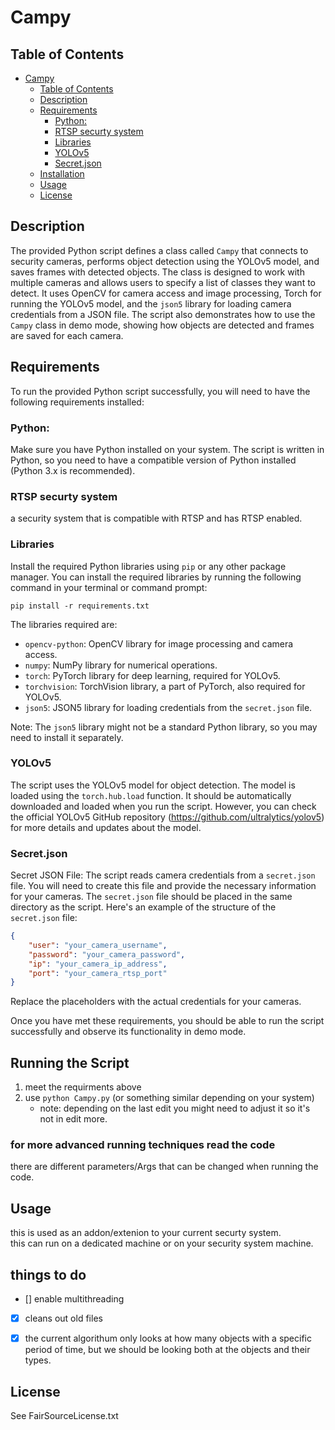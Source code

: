 # Campy


## Table of Contents
<!--TOC-->
* [Campy](#campy)
	* [Table of Contents](#table-of-contents)
	* [Description](#description)
	* [Requirements](#requirements)
		* [Python:](#python:)
		* [RTSP securty system](#rtsp-securty-system)
		* [Libraries](#libraries)
		* [YOLOv5](#yolov5)
		* [Secret.json](#secret.json)
	* [Installation](#installation)
	* [Usage](#usage)
	* [License](#license)

<!--TOC-->

## Description
The provided Python script defines a class called `Campy` that connects to security cameras, performs object detection using the YOLOv5 model, and saves frames with detected objects. The class is designed to work with multiple cameras and allows users to specify a list of classes they want to detect. It uses OpenCV for camera access and image processing, Torch for running the YOLOv5 model, and the `json5` library for loading camera credentials from a JSON file. The script also demonstrates how to use the `Campy` class in demo mode, showing how objects are detected and frames are saved for each camera.

## Requirements
To run the provided Python script successfully, you will need to have the following requirements installed:

### Python: 
Make sure you have Python installed on your system. The script is written in Python, so you need to have a compatible version of Python installed (Python 3.x is recommended).

### RTSP securty system
a security system that is compatible with RTSP and has RTSP enabled.

### Libraries
Install the required Python libraries using `pip` or any other package manager. You can install the required libraries by running the following command in your terminal or command prompt:

   ```
   pip install -r requirements.txt
   ```

   The libraries required are:
   * `opencv-python`: OpenCV library for image processing and camera access.
   * `numpy`: NumPy library for numerical operations.
   * `torch`: PyTorch library for deep learning, required for YOLOv5.
   * `torchvision`: TorchVision library, a part of PyTorch, also required for YOLOv5.
   * `json5`: JSON5 library for loading credentials from the `secret.json` file.

   Note: The `json5` library might not be a standard Python library, so you may need to install it separately.

### YOLOv5
The script uses the YOLOv5 model for object detection. The model is loaded using the `torch.hub.load` function. It should be automatically downloaded and loaded when you run the script. However, you can check the official YOLOv5 GitHub repository (https://github.com/ultralytics/yolov5) for more details and updates about the model.

### Secret.json
Secret JSON File: The script reads camera credentials from a `secret.json` file. You will need to create this file and provide the necessary information for your cameras. The `secret.json` file should be placed in the same directory as the script. Here's an example of the structure of the `secret.json` file:

   ```json
   {
       "user": "your_camera_username",
       "password": "your_camera_password",
       "ip": "your_camera_ip_address",
       "port": "your_camera_rtsp_port"
   }
   ```

   Replace the placeholders with the actual credentials for your cameras.

Once you have met these requirements, you should be able to run the script successfully and observe its functionality in demo mode.

## Running the Script

1. meet the requirments above
2. use `python Campy.py` (or something similar depending on your system)
    * note: depending on the last edit you might need to adjust it so it's not in edit more.

### for more advanced running techniques read the code
there are different parameters/Args that can be changed when running the code.


## Usage

this is used as an addon/extenion to your current securty system.  
this can run on a dedicated machine or on your security system machine.


## things to do
 * [] enable multithreading
 * [x] cleans out old files
 * [x] the current algorithum only looks at how many objects with a specific period of time, but we should be looking both at the objects and their types.



## License

See FairSourceLicense.txt
